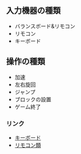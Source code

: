 ## 入力機器の種類
- バランスボード&リモコン
- リモコン
- キーボード

## 操作の種類
- 加速
- 左右旋回
- ジャンプ
- ブロックの設置
- ゲーム終了

### リンク
- [キーボード](./keyboard/README.md)
- [リモコン類](./wii_controller/README.md)
